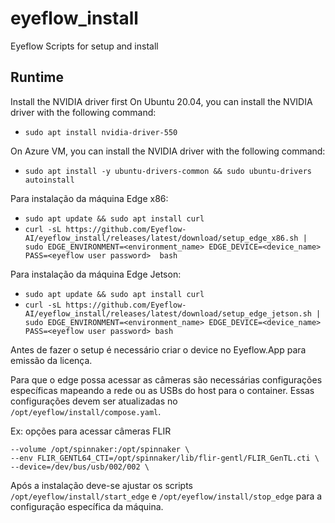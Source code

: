 # eyeflow_install
Eyeflow Scripts for setup and install

## Runtime
Install the NVIDIA driver first
On Ubuntu 20.04, you can install the NVIDIA driver with the following command:
 - ```sudo apt install nvidia-driver-550```

On Azure VM, you can install the NVIDIA driver with the following command:
 - ```sudo apt install -y ubuntu-drivers-common && sudo ubuntu-drivers autoinstall```

Para instalação da máquina Edge x86:
 - ```sudo apt update && sudo apt install curl```
 - ```curl -sL https://github.com/Eyeflow-AI/eyeflow_install/releases/latest/download/setup_edge_x86.sh | sudo EDGE_ENVIRONMENT=<environment_name> EDGE_DEVICE=<device_name> PASS=<eyeflow user password>  bash```

Para instalação da máquina Edge Jetson:
 - ```sudo apt update && sudo apt install curl```
 - ```curl -sL https://github.com/Eyeflow-AI/eyeflow_install/releases/latest/download/setup_edge_jetson.sh | sudo EDGE_ENVIRONMENT=<environment_name> EDGE_DEVICE=<device_name> PASS=<eyeflow user password> bash```

Antes de fazer o setup é necessário criar o device no Eyeflow.App para emissão da licença.

Para que o edge possa acessar as câmeras são necessárias configurações específicas mapeando a rede ou as USBs do host para o container.
 Essas configurações devem ser atualizadas no ```/opt/eyeflow/install/compose.yaml```.

Ex: opções para acessar câmeras FLIR
```
--volume /opt/spinnaker:/opt/spinnaker \
--env FLIR_GENTL64_CTI=/opt/spinnaker/lib/flir-gentl/FLIR_GenTL.cti \
--device=/dev/bus/usb/002/002 \
```

Após a instalação deve-se ajustar os scripts ```/opt/eyeflow/install/start_edge``` e ```/opt/eyeflow/install/stop_edge``` para a configuração específica da máquina.
